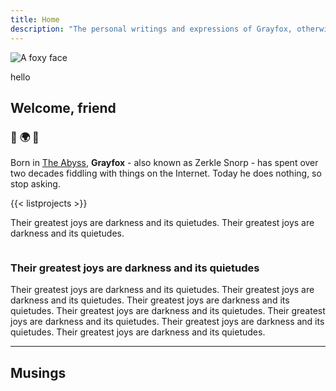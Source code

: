```yaml
---
title: Home
description: "The personal writings and expressions of Grayfox, otherwise known as you too and everyone else. It is a loving and silly place."
---
```


<img
  id="foxy"
  src="/images/grayf0x.jpg"
  alt="A foxy face">

hello

## Welcome, friend

### :purple_heart: :earth_africa: :purple_heart:

Born in [The Abyss](https://en.wikipedia.org/wiki/Edmonton), **Grayfox** - also known as Zerkle Snorp - has spent over two decades fiddling with things on the Internet. Today he does nothing, so stop asking.

{{< listprojects >}}

Their greatest joys are darkness and its quietudes.
Their greatest joys are darkness and its quietudes.

<img
    id="dance"
    src="/images/partywizard.gif"
    alt="">

### Their greatest joys are darkness and its quietudes

Their greatest joys are darkness and its quietudes.
Their greatest joys are darkness and its quietudes.
Their greatest joys are darkness and its quietudes.
Their greatest joys are darkness and its quietudes.
Their greatest joys are darkness and its quietudes.
Their greatest joys are darkness and its quietudes.
Their greatest joys are darkness and its quietudes.

---

## Musings
